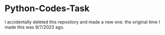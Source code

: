 # Python-Codes-Task

I accidentally deleted this repository and made a new one. the original time I made this was 9/7/2023 ago.
